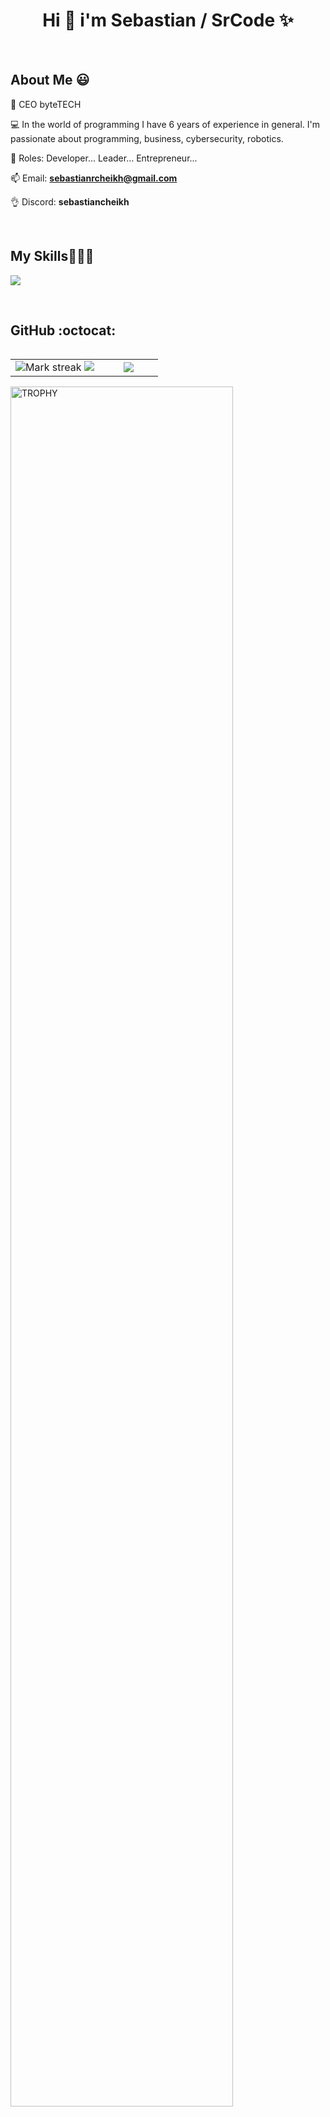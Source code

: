 <h1 align="center">Hi 👋  i'm Sebastian / SrCode ✨ </h1> 

<br>
<h2>About Me 😃</h2>
<!--Intro start-->

<p align="left">
👑 CEO byteTECH

💻 In the world of programming I have 6 years of experience in general. I'm passionate about programming, business, cybersecurity, robotics.

📝 Roles: Developer... Leader... Entrepreneur... 

📫 Email: **sebastianrcheikh@gmail.com**

👌 Discord: **sebastiancheikh**
<!--Intro end-->
  </p>
<br>

<h2 >My Skills👨🏻‍💻</h2>
<!--tech stack icons-->
<p align="left">
  <a href="https://skillicons.dev">
  <img src="https://skillicons.dev/icons?i=html,css,js,ts,tailwind,react,next,nodejs,nest,sqlite,postgres,aws,docker,express,flutter,java,jquery,mongodb,mysql,nginx,sass,python,vite,tensorflow,bootstrap,astro,electron,cloudflare,aws,dart,&perline=10" />
  </a>
</p>
<br>

<h2>GitHub :octocat:</h2>
<!--- stats & Trophy (start) -->
<p align="center">
  <!--- stats (start) -->
<table align="left">
<tr border="none">
<td width="60%" align="center">

<!--  <img  align="center"  src="https://github-readme-stats.vercel.app/api?username=unsimpledev&theme=dark&show_icons=true&count_private=true" />
  <br></br> -->
  <img  title="🔥 Get streak stats for your profile at git.io/streak-stats" alt="Mark streak" src="https://github-readme-streak-stats.herokuapp.com/?user=SrPlugin&theme=dark&hide_border=false" /> 
  <img src="https://github-readme-stats.vercel.app/api?username=SrPlugin&&show_icons=true&count_private=true&theme=github_dark">
</td>

<td width="40%" align="center">

  <img  align="center"  src="https://github-readme-stats.anuraghazra1.vercel.app/api/top-langs/?username=SrPlugin&theme=dark&hide_border=false&no-bg=true&no-frame=true&langs_count=10"/>

  </td>
</tr>
</table>
<!--- stats (end) -->

<!--- trophy (start) -->
<div align=left>
  <a href="https://github.com/ryo-ma/github-profile-trophy" title="Go to Source">
      <img align="center" width=84% src="https://github-profile-trophy.vercel.app/?username=SrPlugin&theme=radical&row=1&column=7&margin-h=15&margin-w=5&no-bg=true" alt="TROPHY" />
    </a>
</div>
<!--- trophy (start) -->


</p>        
<!--- stats (end) -->

